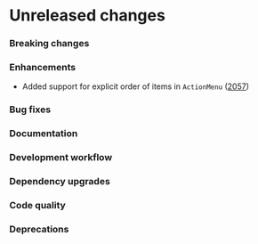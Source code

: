 # Unreleased changes

### Breaking changes

### Enhancements

- Added support for explicit order of items in `ActionMenu` ([2057](https://github.com/Shopify/polaris-react/pull/2057))

### Bug fixes

### Documentation

### Development workflow

### Dependency upgrades

### Code quality

### Deprecations
